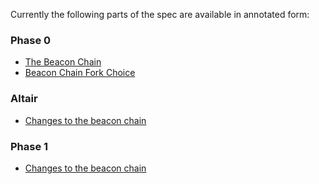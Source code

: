 Currently the following parts of the spec are available in annotated form:

### Phase 0

* [The Beacon Chain](phase0/beacon-chain.md)
* [Beacon Chain Fork Choice](phase0/fork-choice.md)

### Altair

* [Changes to the beacon chain](altair/beacon-chain.md)

### Phase 1

* [Changes to the beacon chain](phase1/beacon-chain.md)
